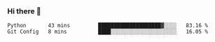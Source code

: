 ### Hi there 👋


<!--START_SECTION:waka-->
```text
Python       43 mins         ████████████████████▓░░░░   83.16 % 
Git Config   8 mins          ████░░░░░░░░░░░░░░░░░░░░░   16.05 % 
```
<!--END_SECTION:waka-->
<!--
**jimtje/jimtje** is a ✨ _special_ ✨ repository because its `README.md` (this file) appears on your GitHub profile.


Here are some ideas to get you started:

- 🔭 I’m currently working on ...
- 🌱 I’m currently learning ...
- 👯 I’m looking to collaborate on ...
- 🤔 I’m looking for help with ...
- 💬 Ask me about ...
- 📫 How to reach me: ...
- 😄 Pronouns: ...
- ⚡ Fun fact: ...
-->
